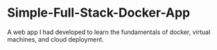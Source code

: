 # Simple-Full-Stack-Docker-App
A web app I had developed to learn the fundamentals of docker, virtual machines, and cloud deployment.
